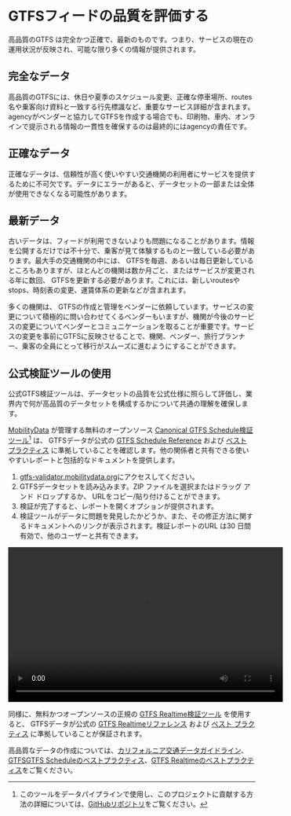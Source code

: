 # GTFSフィードの品質を評価する 
 
 高品質のGTFS は完全かつ正確で、最新のものです。つまり、サービスの現在の運用状況が反映され、可能な限り多くの情報が提供されます。 
 
## 完全なデータ 
 
 高品質のGTFSには、休日や夏季のスケジュール変更、正確な停車場所、routes名や乗客向け資料と一致する行先標識など、重要なサービス詳細が含まれます。agencyがベンダーと協力してGTFSを作成する場合でも、印刷物、車内、オンラインで提示される情報の一貫性を確保するのは最終的にはagencyの責任です。 
 
## 正確なデータ 
 
 正確なデータは、信頼性が高く使いやすい交通機関の利用者にサービスを提供するために不可欠です。データにエラーがあると、データセットの一部または全体が使用できなくなる可能性があります。 
 
## 最新データ 
 
 古いデータは、フィードが利用できないよりも問題になることがあります。情報を公開するだけでは不十分で、乗客が見て体験するものと一致している必要があります。最大手の交通機関の中には、 GTFSを毎週、あるいは毎日更新しているところもありますが、ほとんどの機関は数か月ごと、またはサービスが変更される年に数回、 GTFSを更新する必要があります。これには、新しいroutesやstops、時刻表の変更、運賃体系の更新などが含まれます。 
 
 多くの機関は、 GTFSの作成と管理をベンダーに依頼しています。サービスの変更について積極的に問い合わせてくるベンダーもいますが、機関が今後のサービスの変更についてベンダーとコミュニケーションを取ることが重要です。サービスの変更を事前にGTFSに反映させることで、機関、ベンダー、旅行プランナー、乗客の全員にとって移行がスムーズに進むようにすることができます。 
 
## 公式検証ツールの使用 
 
 公式GTFS検証ツールは、データセットの品質を公式仕様に照らして評価し、業界内で何が高品質のデータセットを構成するかについて共通の理解を確保します。
 
 [MobilityData](https://mobilitydata.org/) が管理する無料のオープンソース [Canonical GTFS Schedule検証ツール](https://gtfs-validator.mobilitydata.org/)[^1] は、 GTFSデータが公式の [GTFS Schedule Reference](../../documentation/schedule/reference/) および [ベスト プラクティス](../../documentation/schedule/schedule_best_practices) に準拠していることを確認します。他の関係者と共有できる使いやすいレポートと包括的なドキュメントを提供します。
 
<div class="usage"> 
<div class="usage-list"> 
<ol> 
<li> <a href="https://gtfs-validator.mobilitydata.org/">gtfs-validator.mobilitydata.org</a>にアクセスしてください。</li> 
<li> GTFSデータセットを読み込みます。ZIP ファイルを選択またはドラッグ アンド ドロップするか、 URLをコピー/貼り付けることができます。</li> 
<li>検証が完了すると、レポートを開くオプションが提供されます。</li> 
<li>検証ツールがデータに問題を発見したかどうか、また、その修正方法に関するドキュメントへのリンクが表示されます。検証レポートのURL は30 日間有効で、他のユーザーと共有できます。</li> 
</ol> 
</div> 
<div class="usage-video"> 
<video class="center" width="560" height="315" controls> 
<source src="../../assets/validator_demo_large.mp4" type="video/mp4"> 
</video> 
</div> 
</div> 
 
 同様に、無料かつオープンソースの正規の [GTFS Realtime検証ツール](https:) を使用すると、 GTFSデータが公式の [GTFS Realtimeリファレンス](../../documentation/realtime/reference/) および [ベスト プラクティス](../../documentation/realtime/realtime_best_practices) に準拠していることが保証されます。 
 
 高品質なデータの作成については、[カリフォルニア交通データガイドライン](https://dot.ca.gov/cal-itp/california-transit-data-guidelines)、[GTFSGTFS Scheduleのベストプラクティス](../../documentation/schedule/schedule_best_practices)、[GTFS Realtimeのベストプラクティス](../../documentation/realtime/realtime_best_practices)をご覧ください。
 
 [^1]: このツールをデータパイプラインで使用し、このプロジェクトに貢献する方法の詳細については、[GitHubリポジトリ](https://github.com/MobilityData/gtfs-validator)をご覧ください。
 

